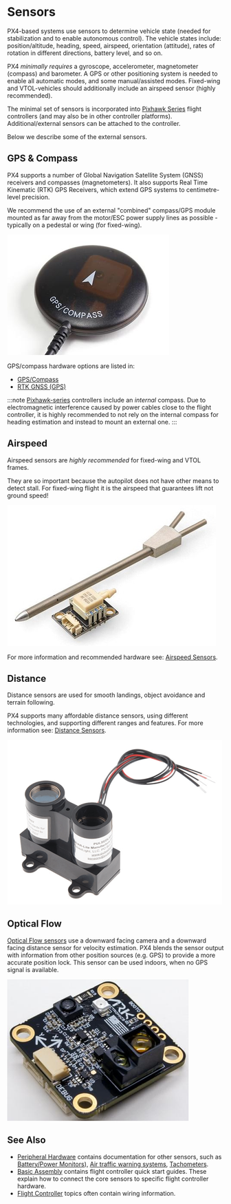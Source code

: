 # Sensors

PX4-based systems use sensors to determine vehicle state (needed for stabilization and to enable autonomous control).
The vehicle states include: position/altitude, heading, speed, airspeed, orientation (attitude), rates of rotation in different directions, battery level, and so on.

PX4 *minimally requires* a gyroscope, accelerometer, magnetometer (compass) and barometer.
A GPS or other positioning system is needed to enable all automatic modes, and some manual/assisted modes.
Fixed-wing and VTOL-vehicles should additionally include an airspeed sensor (highly recommended).

The minimal set of sensors is incorporated into [Pixhawk Series](../flight_controller/pixhawk_series.md) flight controllers (and may also be in other controller platforms).
Additional/external sensors can be attached to the controller.

Below we describe some of the external sensors.
<a id="gps_compass"></a>

## GPS & Compass

PX4 supports a number of Global Navigation Satellite System (GNSS) receivers and compasses (magnetometers). 
It also supports Real Time Kinematic (RTK) GPS Receivers, which extend GPS systems to centimetre-level precision.

We recommend the use of an external "combined" compass/GPS module mounted as far away from the motor/ESC power supply lines as possible - typically on a pedestal or wing (for fixed-wing).

![GPS + Compass](../../assets/hardware/gps/gps_compass.jpg)

GPS/compass hardware options are listed in:
- [GPS/Compass](../gps_compass/README.md)
- [RTK GNSS (GPS)](../gps_compass/rtk_gps.md)

:::note
[Pixhawk-series](../flight_controller/pixhawk_series.md) controllers include an *internal* compass. Due to electromagnetic interference caused by power cables close to the flight controller, it is highly recommended to not rely on the internal compass for heading estimation and instead to mount an external one.
:::

## Airspeed

Airspeed sensors are *highly recommended* for fixed-wing and VTOL frames.

They are so important because the autopilot does not have other means to detect stall.
For fixed-wing flight it is the airspeed that guarantees lift not ground speed!

![Digital airspeed sensor](../../assets/hardware/sensors/airspeed/digital_airspeed_sensor.jpg)

For more information and recommended hardware see: [Airspeed Sensors](../sensor/airspeed.md).

## Distance

Distance sensors are used for smooth landings, object avoidance and terrain following.

PX4 supports many affordable distance sensors, using different technologies, and supporting different ranges and features.
For more information see: [Distance Sensors](../sensor/rangefinders.md).

<img src="../../assets/hardware/sensors/lidar_lite/lidar_lite_1.png" title="lidar_lite_1" width="500px" />

## Optical Flow

[Optical Flow sensors](../sensor/optical_flow.md) use a downward facing camera and a downward facing distance sensor for velocity estimation.
PX4 blends the sensor output with information from other position sources (e.g. GPS) to provide a more accurate position lock. 
This sensor can be used indoors, when no GPS signal is available.

![Image of ARK Flow optical flow sensor](../../assets/hardware/sensors/optical_flow/ark_flow.jpg)


## See Also

- [Peripheral Hardware](../peripherals/README.md) contains documentation for other sensors, such as [Battery/Power Monitors](../power_module/README.md)), [Air traffic warning systems](../peripherals/adsb_flarm.md), [Tachometers](../sensor/tachometers.md).
- [Basic Assembly](../assembly/README.md) contains flight controller quick start guides.
  These explain how to connect the core sensors to specific flight controller hardware.
- [Flight Controller](../flight_controller/README.md) topics often contain wiring information.
